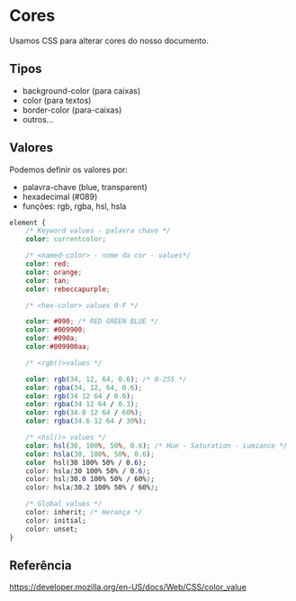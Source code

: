# Cores

Usamos  CSS para alterar cores do nosso documento.

## Tipos

* background-color (para caixas)
* color (para textos)
* border-color (para-caixas)
* outros...

## Valores

Podemos definir os valores por:

* palavra-chave (blue, transparent)
* hexadecimal (#089)
* funções: rgb, rgba, hsl, hsla

``` css
element {
    /* Keyword values - palavra chave */
    color: currentcolor;

    /* <named-color> - nome da cor - values*/
    color: red;
    color: orange;
    color: tan;
    color: rebeccapurple;

    /* <hex-color> values 0-F */

    color: #090; /* RED GREEN BLUE */
    color: #009900;
    color: #090a;
    color:#009900aa;

    /* <rgb()>values */

    color: rgb(34, 12, 64, 0.6); /* 0-255 */
    color: rgba(34, 12, 64, 0.6);
    color: rgb(34 12 64 / 0.6);
    color: rgba(34 12 64 / 0.3);
    color: rgb(34.0 12 64 / 60%);
    color: rgba(34.6 12 64 / 30%);

    /* <hsl()> values */
    color: hsl(30, 100%, 50%, 0.6); /* Hue - Saturation - Lumiance */
    color: hsla(30, 100%, 50%, 0.6);
    color  hsl(30 100% 50% / 0.6);
    color: hsla(30 100% 50% / 0.6);
    color: hsl(30.0 100% 50% / 60%);
    color: hsla(30.2 100% 50% / 60%);

    /* Global values */
    color: inherit; /* Herança */
    color: initial;
    color: unset;
}

```

## Referência

https://developer.mozilla.org/en-US/docs/Web/CSS/color_value
